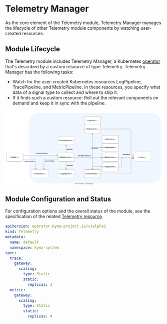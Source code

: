 # Telemetry Manager

As the core element of the Telemetry module, Telemetry Manager manages the lifecycle of other Telemetry module components by watching user-created resources.

## Module Lifecycle

The Telemetry module includes Telemetry Manager, a Kubernetes [operator](https://kubernetes.io/docs/concepts/extend-kubernetes/operator/) that's described by a custom resource of type Telemetry. Telemetry Manager has the following tasks:

- Watch for the user-created Kubernetes resources LogPipeline, TracePipeline, and MetricPipeline. In these resources, you specify what data of a signal type to collect and where to ship it.
- If it finds such a custom resource: Roll out the relevant components on demand and keep it in sync with the pipeline.

![Manager](assets/manager-lifecycle.drawio.svg)

## Module Configuration and Status

For configuration options and the overall status of the module, see the specification of the related [Telemetry resource](./resources/01-telemetry.md).

<!--- This content differs from DITA, in clarification --->

```yaml
apiVersion: operator.kyma-project.io/v1alpha1
kind: Telemetry
metadata:
  name: default
  namespace: kyma-system
spec:
  trace:
    gateway:
      scaling:
        type: Static
        static:
          replicas: 3
  metric:
    gateway:
      scaling:
        type: Static
        static:
          replicas: 4
```
